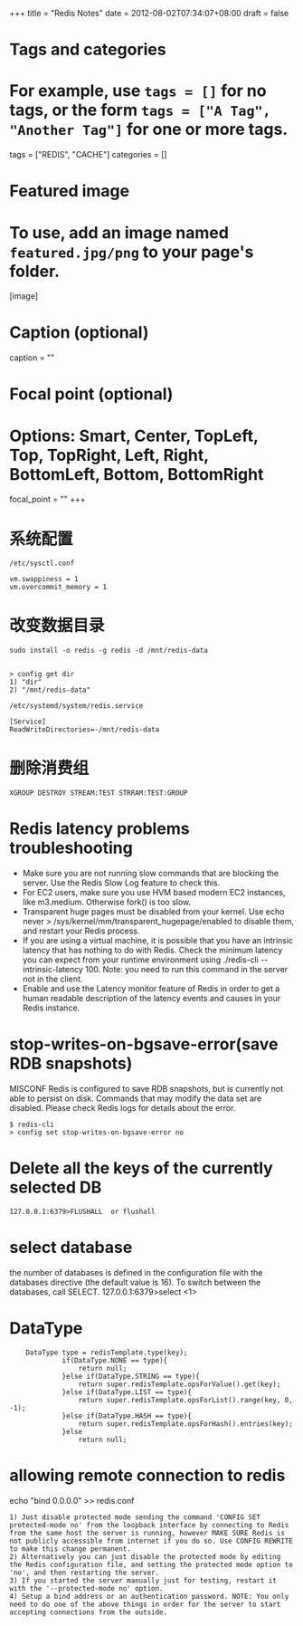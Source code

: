 +++
title = "Redis Notes"
date = 2012-08-02T07:34:07+08:00
draft = false

# Tags and categories
# For example, use `tags = []` for no tags, or the form `tags = ["A Tag", "Another Tag"]` for one or more tags.
tags = ["REDIS", "CACHE"]
categories = []

# Featured image
# To use, add an image named `featured.jpg/png` to your page's folder. 
[image]
  # Caption (optional)
  caption = ""

  # Focal point (optional)
  # Options: Smart, Center, TopLeft, Top, TopRight, Left, Right, BottomLeft, Bottom, BottomRight
  focal_point = ""
+++

#  系统配置

`/etc/sysctl.conf`

```
vm.swappiness = 1
vm.overcommit_memory = 1
```
 
# 改变数据目录

```
sudo install -o redis -g redis -d /mnt/redis-data


> config get dir
1) "dir"
2) "/mnt/redis-data"
```

`/etc/systemd/system/redis.service`
```
[Service]
ReadWriteDirectories=-/mnt/redis-data
```

# 删除消费组

```
XGROUP DESTROY STREAM:TEST STRRAM:TEST:GROUP
```


# Redis latency problems troubleshooting


- Make sure you are not running slow commands that are blocking the server. Use the Redis Slow Log feature to check this.
- For EC2 users, make sure you use HVM based modern EC2 instances, like m3.medium. Otherwise fork() is too slow.
- Transparent huge pages must be disabled from your kernel. Use echo never > /sys/kernel/mm/transparent_hugepage/enabled to disable them, and restart your Redis process.
- If you are using a virtual machine, it is possible that you have an intrinsic latency that has nothing to do with Redis. Check the minimum latency you can expect from your runtime environment using ./redis-cli --intrinsic-latency 100. Note: you need to run this command in the server not in the client.
- Enable and use the Latency monitor feature of Redis in order to get a human readable description of the latency events and causes in your Redis instance.


# stop-writes-on-bgsave-error(save RDB snapshots)

MISCONF Redis is configured to save RDB snapshots, but is currently not able to persist on disk. Commands that may modify the data set are disabled. Please check Redis logs for details about the error.
```
$ redis-cli
> config set stop-writes-on-bgsave-error no
```

# Delete all the keys of the currently selected DB
    127.0.0.1:6379>FLUSHALL  or flushall

# select database

the number of databases is defined in the configuration file with the databases directive (the default value is 16). To switch between the databases, call SELECT.
    127.0.0.1:6379>select <1>

# DataType
```
    DataType type = redisTemplate.type(key);
             if(DataType.NONE == type){
                 return null;
             }else if(DataType.STRING == type){
                 return super.redisTemplate.opsForValue().get(key);
             }else if(DataType.LIST == type){
                 return super.redisTemplate.opsForList().range(key, 0, -1);
             }else if(DataType.HASH == type){
                 return super.redisTemplate.opsForHash().entries(key);
             }else
                 return null;
```

# allowing remote connection to redis

echo "bind 0.0.0.0" >> redis.conf
```
1) Just disable protected mode sending the command 'CONFIG SET protected-mode no' from the loopback interface by connecting to Redis from the same host the server is running, however MAKE SURE Redis is not publicly accessible from internet if you do so. Use CONFIG REWRITE to make this change permanent.
2) Alternatively you can just disable the protected mode by editing the Redis configuration file, and setting the protected mode option to 'no', and then restarting the server.
3) If you started the server manually just for testing, restart it with the '--protected-mode no' option.
4) Setup a bind address or an authentication password. NOTE: You only need to do one of the above things in order for the server to start accepting connections from the outside.
```


